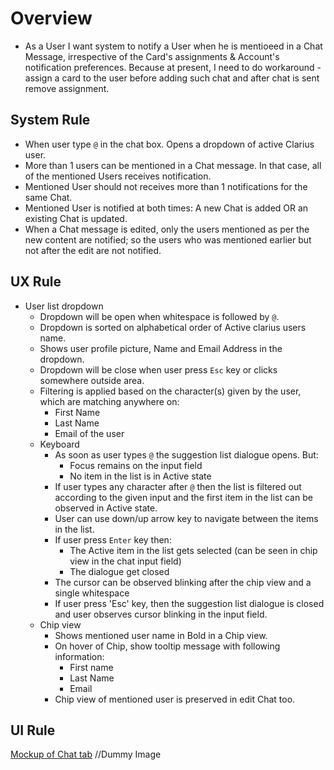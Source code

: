 # Overview
- As a User I want system to notify a User when he is mentioeed in a Chat Message, irrespective of the Card's assignments & Account's notification preferences. Because at present, I need to do workaround - assign a card to the user before adding such chat and after chat is sent remove assignment.

## System Rule

- When user type `@` in the chat box. Opens a dropdown of active Clarius user.
- More than 1 users can be mentioned in a Chat  message. In that case, all of the mentioned Users receives notification.
- Mentioned User should not receives more than 1 notifications for the same Chat.
- Mentioned User is notified at both times: A new Chat is added OR an existing Chat is updated.
- When a Chat message is edited, only the users mentioned as per the new content are notified; so the users who was mentioned earlier but not after the edit are not notified.

## UX Rule

- User list dropdown
    - Dropdown will be open when whitespace is followed by `@`.
    - Dropdown is sorted on alphabetical order of Active clarius users name.
    - Shows user profile picture, Name and Email Address in the dropdown.
    - Dropdown will be close when user press `Esc` key or clicks somewhere outside area.
    - Filtering is applied based on the character(s) given by the user, which are matching anywhere on:
        - First Name
        - Last Name
        - Email of the user
    - Keyboard
        - As soon as user types `@` the suggestion list dialogue opens. But:
            - Focus remains on the input field
            - No item in the list is in Active state
        - If user types any character after `@` then the list is filtered out according to the given input and the first item in the list can be observed in Active state.
        - User can use down/up arrow key to navigate between the items in the list.
        - If user press `Enter` key then:
            - The Active item in the list gets selected (can be seen in chip view in the chat input field)
            - The dialogue get closed
        - The cursor can be observed blinking after the chip view and a single whitespace
        - If user press 'Esc' key, then the suggestion list dialogue is closed and user observes cursor blinking in the input field.
    - Chip view
        - Shows mentioned user name in Bold in a Chip view. 
        - On hover of Chip, show tooltip message with following information:
            - First name
            - Last Name
            - Email
        - Chip view of mentioned user is preserved in edit Chat too.

## UI Rule

[Mockup of Chat tab](https://drive.google.com/file/d/1lzSRD8TOtjyC66GnhngYYcoX2KwH0N_F/view?usp=sharing) //Dummy Image